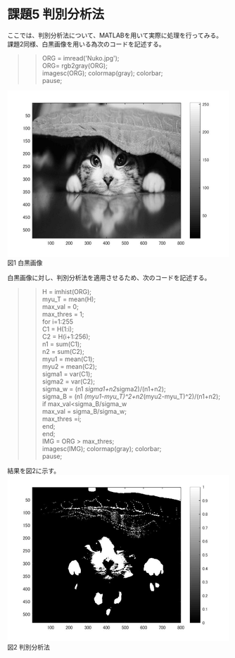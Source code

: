 # 課題5 判別分析法  
ここでは、判別分析法について、MATLABを用いて実際に処理を行ってみる。  
  課題2同様、白黒画像を用いる為次のコードを記述する。  
  
>> ORG = imread('Nuko.jpg');  
>> ORG= rgb2gray(ORG);  
>> imagesc(ORG); colormap(gray); colorbar;   
>> pause;  
  
![Alt text](MATLAB/kadai5/Nuko1.jpg)  
図1 白黒画像  
  
白黒画像に対し、判別分析法を適用させるため、次のコードを記述する。
  
>> H = imhist(ORG);  
myu_T = mean(H);  
max_val = 0;  
max_thres = 1;  
for i=1:255  
C1 = H(1:i);  
C2 = H(i+1:256);  
n1 = sum(C1);  
n2 = sum(C2);  
myu1 = mean(C1);  
myu2 = mean(C2);  
sigma1 = var(C1);  
sigma2 = var(C2);  
sigma_w = (n1 *sigma1+n2*sigma2)/(n1+n2);  
sigma_B = (n1 *(myu1-myu_T)^2+n2*(myu2-myu_T)^2)/(n1+n2);  
if max_val<sigma_B/sigma_w  
max_val = sigma_B/sigma_w;  
max_thres =i;  
end;  
end;  
>> IMG = ORG > max_thres;  
imagesc(IMG); colormap(gray); colorbar;  
pause;  
  
結果を図2に示す。  
![Alt text](MATLAB/kadai5/Nuko2.jpg)  
図2 判別分析法
